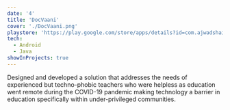 ```yaml
---
date: '4'
title: 'DocVaani'
cover: './DocVaani.png'
playstore: 'https://play.google.com/store/apps/details?id=com.ajwadshaikh.docvaani&hl=en_IN'
tech:
  - Android
  - Java
showInProjects: true
---
```


Designed and developed a solution that addresses the needs of experienced but techno-phobic teachers who were helpless as education went remote during the COVID-19 pandemic making technology a barrier in education specifically within under-privileged communities.
